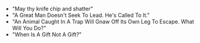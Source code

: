 - "May thy knife chip and shatter"
- "A Great Man Doesn't Seek To Lead.  He's Called To It."
- "An Animal Caught In A Trap Will Gnaw Off Its Own Leg To Escape. What Will You Do?"
- "When Is A Gift Not A Gift?"
